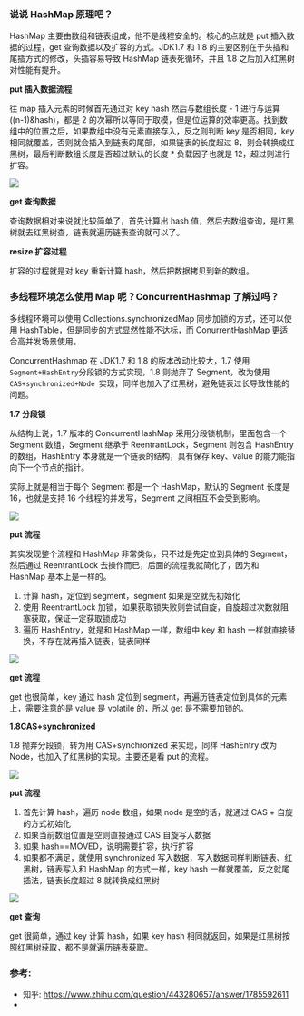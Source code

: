 ### 说说 HashMap 原理吧？

HashMap 主要由数组和链表组成，他不是线程安全的。核心的点就是 put 插入数据的过程，get 查询数据以及扩容的方式。JDK1.7 和 1.8 的主要区别在于头插和尾插方式的修改，头插容易导致 HashMap 链表死循环，并且 1.8 之后加入红黑树对性能有提升。

**put 插入数据流程**

往 map 插入元素的时候首先通过对 key hash 然后与数组长度 - 1 进行与运算 ((n-1)&hash)，都是 2 的次幂所以等同于取模，但是位运算的效率更高。找到数组中的位置之后，如果数组中没有元素直接存入，反之则判断 key 是否相同，key 相同就覆盖，否则就会插入到链表的尾部，如果链表的长度超过 8，则会转换成红黑树，最后判断数组长度是否超过默认的长度 * 负载因子也就是 12，超过则进行扩容。

![](https://picture.lingzero.cn/202207071315490.jpeg)

**get 查询数据**

查询数据相对来说就比较简单了，首先计算出 hash 值，然后去数组查询，是红黑树就去红黑树查，链表就遍历链表查询就可以了。

**resize 扩容过程**

扩容的过程就是对 key 重新计算 hash，然后把数据拷贝到新的数组。

### 多线程环境怎么使用 Map 呢？ConcurrentHashmap 了解过吗？

多线程环境可以使用 Collections.synchronizedMap 同步加锁的方式，还可以使用 HashTable，但是同步的方式显然性能不达标，而 ConurrentHashMap 更适合高并发场景使用。

ConcurrentHashmap 在 JDK1.7 和 1.8 的版本改动比较大，1.7 使用` Segment+HashEntry `分段锁的方式实现，1.8 则抛弃了 Segment，改为使用 `CAS+synchronized+Node `实现，同样也加入了红黑树，避免链表过长导致性能的问题。

**1.7 分段锁**

从结构上说，1.7 版本的 ConcurrentHashMap 采用分段锁机制，里面包含一个 Segment 数组，Segment 继承于 ReentrantLock，Segment 则包含 HashEntry 的数组，HashEntry 本身就是一个链表的结构，具有保存 key、value 的能力能指向下一个节点的指针。

实际上就是相当于每个 Segment 都是一个 HashMap，默认的 Segment 长度是 16，也就是支持 16 个线程的并发写，Segment 之间相互不会受到影响。

![](https://picture.lingzero.cn/202207071315081.jpeg)

**put 流程**

其实发现整个流程和 HashMap 非常类似，只不过是先定位到具体的 Segment，然后通过 ReentrantLock 去操作而已，后面的流程我就简化了，因为和 HashMap 基本上是一样的。

1.  计算 hash，定位到 segment，segment 如果是空就先初始化
2.  使用 ReentrantLock 加锁，如果获取锁失败则尝试自旋，自旋超过次数就阻塞获取，保证一定获取锁成功
3.  遍历 HashEntry，就是和 HashMap 一样，数组中 key 和 hash 一样就直接替换，不存在就再插入链表，链表同样

![](https://picture.lingzero.cn/202207071315528.jpeg)

**get 流程**

get 也很简单，key 通过 hash 定位到 segment，再遍历链表定位到具体的元素上，需要注意的是 value 是 volatile 的，所以 get 是不需要加锁的。

**1.8CAS+synchronized**

1.8 抛弃分段锁，转为用 CAS+synchronized 来实现，同样 HashEntry 改为 Node，也加入了红黑树的实现。主要还是看 put 的流程。

![](https://picture.lingzero.cn/202207071315397.jpeg)

**put 流程**

1.  首先计算 hash，遍历 node 数组，如果 node 是空的话，就通过 CAS + 自旋的方式初始化
2.  如果当前数组位置是空则直接通过 CAS 自旋写入数据
3.  如果 hash==MOVED，说明需要扩容，执行扩容
4.  如果都不满足，就使用 synchronized 写入数据，写入数据同样判断链表、红黑树，链表写入和 HashMap 的方式一样，key hash 一样就覆盖，反之就尾插法，链表长度超过 8 就转换成红黑树

![](https://picture.lingzero.cn/202207071315144.jpeg)

**get 查询**

get 很简单，通过 key 计算 hash，如果 key hash 相同就返回，如果是红黑树按照红黑树获取，都不是就遍历链表获取。

### 参考:

- 知乎: https://www.zhihu.com/question/443280657/answer/1785592611
- 